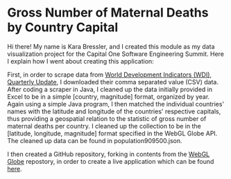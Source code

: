 # Gross Number of Maternal Deaths by Country Capital

Hi there! My name is Kara Bressler, and I created this module as my data visualization project for the Capital One Software Engineering Summit. Here I explain how I went about creating this application:

First, in order to scrape data from [World Development Indicators (WDI), Quarterly Update](http://data.worldbank.org/data-catalog/world-development-indicators), I downloaded their comma separated value (CSV) data. After coding a scraper in Java, I cleaned up the data initially provided in Excel to be in a simple [country, magnitude] format, organized by year. Again using a simple Java program, I then matched the individual countries' names with the latitude and longitude of the countries' respective capitals, thus providing a geospatial relation to the statistic of gross number of maternal deaths per country. I cleaned up the collection to be in the [latitude, longitude, magnitude] format specified in the WebGL Globe API. The cleaned up data can be found in population909500.json. 

I then created a GitHub repository, forking in contents from the [WebGL Globe](https://github.com/dataarts/webgl-globe) repostory, in order to create a live application which can be found [here](http://karabeara.github.io). 


